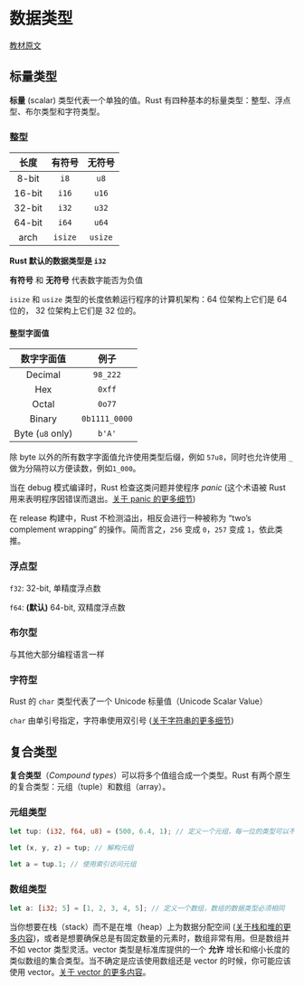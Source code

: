 # 数据类型

[教材原文](https://kaisery.github.io/trpl-zh-cn/ch03-02-data-types.html)

## 标量类型

**标量** (scalar) 类型代表一个单独的值。Rust 有四种基本的标量类型：整型、浮点型、布尔类型和字符类型。

### 整型

|  长度  | 有符号  | 无符号  |
| :----: | :-----: | :-----: |
| 8-bit  |  `i8`   |  `u8`   |
| 16-bit |  `i16`  |  `u16`  |
| 32-bit |  `i32`  |  `u32`  |
| 64-bit |  `i64`  |  `u64`  |
|  arch  | `isize` | `usize` |

**Rust 默认的数据类型是 `i32`**

**有符号** 和 **无符号** 代表数字能否为负值

`isize` 和 `usize` 类型的长度依赖运行程序的计算机架构：64 位架构上它们是 64 位的， 32 位架构上它们是 32 位的。

#### 整型字面值

|    数字字面值    |     例子      |
| :--------------: | :-----------: |
|     Decimal      |   `98_222`    |
|       Hex        |    `0xff`     |
|      Octal       |    `0o77`     |
|      Binary      | `0b1111_0000` |
| Byte (`u8` only) |    `b'A'`     |

除 byte 以外的所有数字字面值允许使用类型后缀，例如 `57u8`，同时也允许使用 `_` 做为分隔符以方便读数，例如`1_000`。

当在 debug 模式编译时，Rust 检查这类问题并使程序 *panic* (这个术语被 Rust 用来表明程序因错误而退出。[关于 panic 的更多细节](https://kaisery.github.io/trpl-zh-cn/ch09-00-error-handling.html))

在 release 构建中，Rust 不检测溢出，相反会进行一种被称为 “two’s complement wrapping” 的操作。简而言之，`256` 变成 `0`，`257` 变成 `1`，依此类推。

### 浮点型

`f32`: 32-bit, 单精度浮点数

`f64`: **(默认)** 64-bit, 双精度浮点数

### 布尔型

与其他大部分编程语言一样

### 字符型

Rust 的 `char` 类型代表了一个 Unicode 标量值（Unicode Scalar Value）

 `char` 由单引号指定，字符串使用双引号 ([关于字符串的更多细节](https://kaisery.github.io/trpl-zh-cn/ch08-02-strings.html))

## 复合类型

**复合类型**（*Compound types*）可以将多个值组合成一个类型。Rust 有两个原生的复合类型：元组（tuple）和数组（array）。

### 元组类型

```rust
let tup: (i32, f64, u8) = (500, 6.4, 1); // 定义一个元组，每一位的类型可以不同

let (x, y, z) = tup; // 解构元组

let a = tup.1; // 使用索引访问元组
```

### 数组类型

```rust
let a: [i32; 5] = [1, 2, 3, 4, 5]; // 定义一个数组，数组的数据类型必须相同
```

当你想要在栈（stack）而不是在堆（heap）上为数据分配空间 ([关于栈和堆的更多内容](https://kaisery.github.io/trpl-zh-cn/ch04-01-what-is-ownership.html))，或者是想要确保总是有固定数量的元素时，数组非常有用。但是数组并不如 vector 类型灵活。vector 类型是标准库提供的一个 **允许** 增长和缩小长度的类似数组的集合类型。当不确定是应该使用数组还是 vector 的时候，你可能应该使用 vector。[关于 vector 的更多内容](https://kaisery.github.io/trpl-zh-cn/ch08-01-vectors.html)。